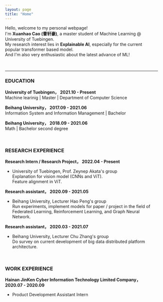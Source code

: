 ```yaml
---
layout: page
title: "Home"
---
```


Hello, welcome to my personal webpage!  
I'm **Xuanhao Cao (曹轩豪)**, a master student of Machine Learning @ University of Tuebingen.  
My research interest lies in **Explainable AI**, especially for the current popular transformer based model.  
And I'm also very enthusiastic about the latest advance of ML!  

<br/>
<hr/>

### **EDUCATION**
**University of Tuebingen，      2021.10 - Present**    
Machine learinig | Master | Department of Computer Science 

**Beihang University，      2017.09 - 2021.06**    
Information System and Information Management | Bachelor


**Beihang University，      2018.09 - 2021.06**    
Math | Bachelor second degree


<br/>

### **RESEARCH EXPERIENCE**
**Research Intern / Research Project，    2022.04 - Present**
* University of Tuebingen, Prof. Zeynep Akata's group     
Explanation for vision model (CNNs and ViT). \
Feature alignment in ViT.

**Research assistant，    2020.09 - 2021.05**
* Beihang University, Lecturer Hao Peng's group    
Run experiments, implement models for paper / project in the field of Federated Learning, Reinforcement Learning, and Graph Neural Network.

**Research assistant，     2020.03 - 2021.07**
* Beihang University, Lecturer Chu Zhang's group <br/>
Do survey on current development of big data distributed platform architecture.

<br/>

### **WORK EXPERIENCE**
**Hainan JinKen Cyber Information Technology Limited Company，       2020.07 - 2020.09** <br/>
* Product Development Assistant Intern



